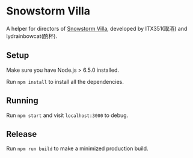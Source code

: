 # Snowstorm Villa

A helper for directors of [Snowstorm Villa](https://www.mistytown.cn/forum.php?mod=viewthread&tid=1147), developed by ITX351(取酒) and lydrainbowcat(酌杯).

## Setup

Make sure you have Node.js > 6.5.0 installed.

Run `npm install` to install all the dependencies.

## Running

Run `npm start` and visit `localhost:3000` to debug.

## Release

Run `npm run build` to make a minimized production build.
